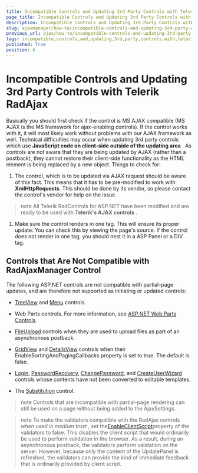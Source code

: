 ```yaml
---
title: Incompatible Controls and Updating 3rd Party Controls with Telerik RadAjax
page_title: Incompatible Controls and Updating 3rd Party Controls with Telerik RadAjax | RadAjax for ASP.NET AJAX Documentation
description: Incompatible Controls and Updating 3rd Party Controls with Telerik RadAjax
slug: ajaxmanager/how-to/incompatible-controls-and-updating-3rd-party-controls-with-telerik-radajax
previous_url: ajax/how-to/incompatible-controls-and-updating-3rd-party-controls-with-telerik-radajax
tags: incompatible,controls,and,updating,3rd,party,controls,with,telerik,radajax
published: True
position: 6
---
```


# Incompatible Controls and Updating 3rd Party Controls with Telerik RadAjax



Basically you should first check if the control is MS AJAX compatible (MS AJAX is the MS framework for ajax-enabling controls). If the control works with it, it will most likely work without problems with our AJAX framework as well. Technical difficulties may occur when updating 3rd party controls which use **JavaScript code on client-side outside of the updating area** . As controls are not aware that they are being updated by AJAX (rather than a postback), they cannot restore their client-side functionality as the HTML element is being replaced by a new object. Things to check for:

1. The control, which is to be updated via AJAX request should be aware of this fact. This means that it has to be pre-modified to work with **XmlHttpRequests**. This should be done by its vendor, so please contact the control's vendor for help on the issue.

>note All Telerik RadControls for ASP.NET have been modified and are ready to be used with **Telerik's AJAX controls** .
>


1. Make sure the control renders in one tag. This will ensure its proper update. You can check this by viewing the page's source. If the control does not render in one tag, you should nest it in a ASP Panel or a DIV tag.

## Controls that Are Not Compatible with RadAjaxManager Control

The following ASP.NET controls are not compatible with partial-page updates, and are therefore not supported as initiating or updated controls:

* [TreeView](https://msdn2.microsoft.com/en-us/k5c13faz) and [Menu](https://msdn2.microsoft.com/en-us/07b8w058) controls.

* Web Parts controls. For more information, see [ASP.NET Web Parts Controls](https://msdn2.microsoft.com/en-us/library/ab78a66e-9feb-4391-b3c3-8c07555e2308).

* [FileUpload](https://msdn2.microsoft.com/en-us/ysf0192b) controls when they are used to upload files as part of an asynchronous postback.

* [GridView](https://msdn2.microsoft.com/en-us/4w7ya1ts) and [DetailsView](https://msdn2.microsoft.com/en-us/7z482d0y) controls when their EnableSortingAndPagingCallbacks property is set to true. The default is false.

* [Login](https://msdn2.microsoft.com/en-us/t863ehhh), [PasswordRecovery](https://msdn2.microsoft.com/en-us/t92zy5x0), [ChangePassword](https://msdn2.microsoft.com/en-us/s1xhe282), and [CreateUserWizard](https://msdn2.microsoft.com/en-us/6s8b6814) controls whose contents have not been converted to editable templates.

* The [Substitution](https://msdn2.microsoft.com/en-us/9ze89as6) control.

>note Controls that are incompatible with partial-page rendering can still be used on a page without being added to the AjaxSettings.
>




>note To make the validators compatible with the RadAjax controls *when used in medium trust* , set the[EnableClientScript](https://msdn2.microsoft.com/en-us/7t054e90)property of the validators to false. This disables the client script that would ordinarily be used to perform validation in the browser. As a result, during an asynchronous postback, the validators perform validation on the server. However, because only the content of the UpdatePanel is refreshed, the validators can provide the kind of immediate feedback that is ordinarily provided by client script.
>

